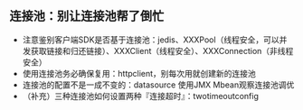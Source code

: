 ## 连接池：别让连接池帮了倒忙
- 注意鉴别客户端SDK是否基于连接池：jedis、XXXPool（线程安全，可以并发获取链接和归还链接）、XXXClient（线程安全）、XXXConnection（非线程安全）
- 使用连接池务必确保复用：httpclient，别每次用就创建新的连接池
- 连接池的配置不是一成不变的：datasource 使用JMX Mbean观察连接池调优
- （补充）三种连接池如何设置两种『连接超时』：twotimeoutconfig